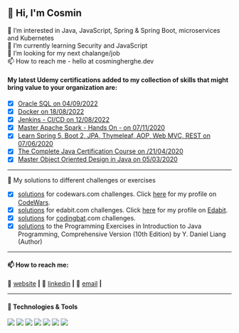 ## 👋 Hi, I'm Cosmin

👀 I’m interested in Java, JavaScript, Spring & Spring Boot, microservices and Kubernetes  
🌱 I’m currently learning Security and JavaScript  
💞️ I’m looking for my next chalange/job  
📫 How to reach me - hello at cosmingherghe.dev  


<!--
**cosminsoy/cosminsoy** is a ✨ _special_ ✨ repository because its `README.md` (this file) appears on your GitHub profile.

Here are some ideas to get you started:

- 🔭 I’m currently working on ...
- 🌱 I’m currently learning ...
- 👯 I’m looking to collaborate on ...
- 🤔 I’m looking for help with ...
- 💬 Ask me about ...
- 📫 How to reach me: ...
- 😄 Pronouns: ...
- ⚡ Fun fact: ...

#### I have always been passionate about computers 💻, both the hardware and the software, however personal circumstances early in my career forced me to pursue employment in other areas. The financial stability offered by my current role has allowed me to pursue my interest for IT and to further develop my existing knowledge. I have actively done this by using my spare time for online courses on eLearning sites, such us Udemy 💽, getting up to date with current best practices and reading software development 📚 books; all with the aim of switching careers.

#### After few years of on and off studying, browsing, watching tutorials, and building projects, on 1st of February 2021, I accepted my first job offer as an Application Developer Engineer with a great company. This is my dream job. Accomplishing this dream was not easy, there were moments of doubt and seemingly insurmountable challenges, but in the end, I am smiling looking back.

#### If you don't have your dream job yet, take it one day at a time, and improve a little bit each day... get armed with lots of patience and persistence… good luck in your journey!
-->

#### My latest Udemy certifications added to my collection of skills that might bring value to your organization are:

- [x] [Oracle SQL on 04/09/2022][certifications6]
- [x] [Docker on 18/08/2022][certifications5]
- [x] [Jenkins - CI/CD on 12/08/2022][certifications4]
- [x] [Master Apache Spark - Hands On - on 07/11/2020][certifications3]
- [x] [Learn Spring 5, Boot 2, JPA, Thymeleaf, AOP, Web MVC, REST on 07/06/2020][certifications2]
- [x] [The Complete Java Certification Course on /21/04/2020][certifications1]
- [x] [Master Object Oriented Design in Java on 05/03/2020][certifications0]

****

💬 My solutions to different challenges or exercises
- [x] [solutions][solutions0] for codewars.com challenges. Click [here][here0] for my profile on [CodeWars][CodeWars].
- [x] [solutions][solutions1] for edabit.com challenges. Click [here][here1] for my profile on [Edabit][Edabit].
- [x] [solutions][solutions2] for [codingbat][codingbat].com challenges.
- [x] [solutions][solutions3] to the Programming Exercises in Introduction to Java Programming, Comprehensive Version (10th Edition) by Y. Daniel Liang (Author)

****

#### 📫 How to reach me:
🏡 [website][website] **|** 👔 [linkedin][linkedin] **|**  📧 [email][email]  **|**

****

#### 🔧 Technologies & Tools
![](https://img.shields.io/badge/OS-Linux-informational?style=flat&logo=linux&logoColor=white&color=2bbc8a)
![](https://img.shields.io/badge/Editor-IntelliJ_IDEA-informational?style=flat&logo=intellij-idea&logoColor=white&color=2bbc8a)
![](https://img.shields.io/badge/Editor-ECLIPSE_STS-informational?style=flat&logo=eclipseide&logoColor=white&color=2bbc8a)
![](https://img.shields.io/badge/Editor-Visual_Studio_Code-informational?style=flat&logo=visualstudiocode&logoColor=white&color=2bbc8a)
![](https://img.shields.io/badge/Code-Java-informational?style=flat&logo=java.js&logoColor=white&color=2bbc8a)
![](https://img.shields.io/badge/Tools-PostgreSQL-informational?style=flat&logo=postgresql&logoColor=white&color=2bbc8a)
![](https://img.shields.io/badge/Tools-Docker-informational?style=flat&logo=docker&logoColor=white&color=2bbc8a)



[email]: mailto:hello@cosmingherghe.dev
[website]: http://www.cosmingherghe.dev
[linkedin]: https://www.linkedin.com/in/cosmingherghe
[certifications6]: https://www.udemy.com/certificate/UC-28f6707a-8d2a-40f1-bacd-a7a8e9dfa8dc/
[certifications5]: https://www.udemy.com/certificate/UC-9babe9aa-8cad-4c9a-8049-3982b1c3d173/
[certifications4]: https://www.udemy.com/certificate/UC-df441ebc-78a9-4f26-9c7d-5846d7baa527/
[certifications0]: https://www.udemy.com/certificate/UC-1893f93c-79ba-4951-91f0-42663b3b11a9/
[certifications1]: https://www.udemy.com/certificate/UC-0e7cc758-5a25-4c0a-9e83-887179a2f6e3/
[certifications2]: https://www.udemy.com/certificate/UC-efac6559-0e31-4cf5-9b80-cda6ade47fc8/
[certifications3]: https://www.udemy.com/certificate/UC-f1865020-abb2-4845-8a42-2eac77311e70/

[solutions0]: https://github.com/cosminsoy/My-solved--Exercises/new/introduction-to-java-programming-comprehensive-10th-edition/codewars.com/
[here0]: https://www.codewars.com/users/cosminsoy/completed_solutions/
[CodeWars]: https://www.codewars.com/
[solutions1]: https://github.com/cosminsoy/My-solved--Exercises/tree/introduction-to-java-programming-comprehensive-10th-edition/edabit.com/
[here1]: https://edabit.com/user/8rdMi4w9io7yeo3Qc/
[Edabit]: https://edabit.com/user/8rdMi4w9io7yeo3Qc/
[solutions2]: https://github.com/cosminsoy/My-solved--Exercises/tree/introduction-to-java-programming-comprehensive-10th-edition/codingbat/
[codingbat]: https://codingbat.com/
[solutions3]: https://github.com/cosminsoy/My-solved--Exercises/tree/introduction-to-java-programming-comprehensive-10th-edition/introduction-to-java-programming-comprehensive-10/
